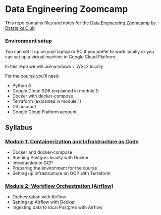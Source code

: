 # Data Engineering Zoomcamp

This repo contains files and notes for the [Data Engineering Zoomcamp](https://github.com/DataTalksClub/data-engineering-zoomcamp) by [Datatalks.Club](https://datatalks.club/)

### Environment setup 

You can set it up on your laptop or PC if you prefer to work locally or you can set up a virtual machine in Google Cloud Platform.

In this repo we will use windows + WSL2 locally

For the course you'll need:

* Python 3 
* Google Cloud SDK (explained in module 1)
* Docker with docker-compose
* Terraform (explained in module 1)
* Git account
* Google Cloud Platform account


## Syllabus

### [Module 1: Containerization and Infrastructure as Code](1_containerization-and-infrastructure-as-code/)

* Docker and docker-compose
* Running Postgres locally with Docker
* Introduction to GCP
* Preparing the environment for the course
* Setting up infrastructure on GCP with Terraform

### [Module 2: Workflow Orchestration (Airflow)](2_workflow-orchestration-(AirFlow)/)

* Orchestration with Airflow
* Setting up Airflow with Docker
* Ingesting data to local Postgres with Airflow
